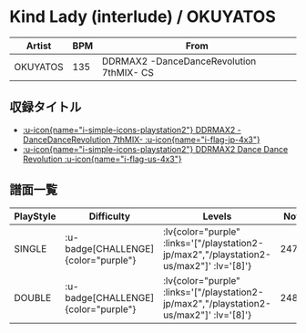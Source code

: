 # Kind Lady (interlude) / OKUYATOS

|Artist|BPM|From|
|------|---|----|
|OKUYATOS|135|DDRMAX2 -DanceDanceRevolution 7thMIX- CS|

## 収録タイトル

- [ :u-icon{name="i-simple-icons-playstation2"} DDRMAX2 -DanceDanceRevolution 7thMIX- :u-icon{name="i-flag-jp-4x3"} ](/playstation2-jp/max2)
- [ :u-icon{name="i-simple-icons-playstation2"} DDRMAX2 Dance Dance Revolution :u-icon{name="i-flag-us-4x3"} ](/playstation2-us/max2)

## 譜面一覧

|PlayStyle|Difficulty|Levels|Notes|Movie|
|---------|----------|------|-----|-----|
|SINGLE| :u-badge[CHALLENGE]{color="purple"} | :lv{color="purple" :links='["/playstation2-jp/max2","/playstation2-us/max2"]' :lv='[8]'} |247/29||
|DOUBLE| :u-badge[CHALLENGE]{color="purple"} | :lv{color="purple" :links='["/playstation2-jp/max2","/playstation2-us/max2"]' :lv='[8]'} |248/29||

